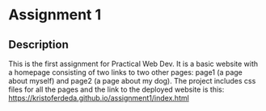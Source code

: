 # Assignment 1
## Description
This is the first assignment for Practical Web Dev. 
It is a basic website with a homepage consisting of two links to two other pages: 
page1 (a page about myself) and page2 (a page about my dog).
The project includes css files for all the pages and the link to the deployed website is this: https://kristoferdeda.github.io/assignment1/index.html
